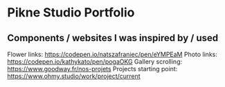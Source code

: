 # Pikne Studio Portfolio

## Components / websites I was inspired by / used

Flower links: https://codepen.io/natszafraniec/pen/eYMPEaM
Photo links: https://codepen.io/kathykato/pen/pogaOKG
Gallery scrolling: https://www.goodway.fr/nos-projets
Projects starting point: https://www.ohmy.studio/work/project/current
